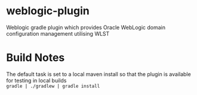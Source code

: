 # weblogic-plugin
Weblogic gradle plugin which provides Oracle WebLogic domain configuration management utilising WLST

Build Notes
===========
The default task is set to a local maven install so that the plugin is available for testing in local builds  
``gradle | ./gradlew | gradle install``
